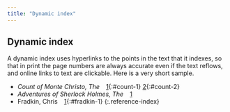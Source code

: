 ```yaml
---
title: "Dynamic index"
---
```


## Dynamic index

A dynamic index uses hyperlinks to the points in the text that it indexes, so that in print the page numbers are always accurate even if the text reflows, and online links to text are clickable. Here is a very short sample.

* *Count of Monte Christo, The* &ensp;
[1](00-08-frontispiece-page.html#count-1){:#count-1}
[2](02-01.html#count-2){:#count-2}
* *Adventures of Sherlock Holmes, The* &ensp;
[1](01-01.html#sherlock-1)
* Fradkin, Chris &ensp;
[1](02-02.html#fradkin-1){:#fradkin-1}
{:.reference-index}
